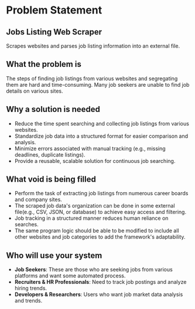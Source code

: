 
# Problem Statement

## Jobs Listing Web Scraper
Scrapes websites and parses job listing information into an external file.

## What the problem is
The steps of finding job listings from various websites and segregating them are hard and time-consuming. Many job seekers are unable to find job details on various sites.

## Why a solution is needed
- Reduce the time spent searching and collecting job listings from various websites.
- Standardize job data into a structured format for easier comparison and analysis.
- Minimize errors associated with manual tracking (e.g., missing deadlines, duplicate listings).
- Provide a reusable, scalable solution for continuous job searching.

## What void is being filled
- Perform the task of extracting job listings from numerous career boards and company sites.
- The scraped job data's organization can be done in some external file(e.g., CSV, JSON, or database) to achieve easy access and filtering.
- Job tracking in a structured manner reduces human reliance on searches.
- The same program logic should be able to be modified to include all other websites and job categories to add the framework's adaptability.
  
## Who will use your system
- **Job Seekers**: These are those who are seeking jobs from various platforms and want some automated process.
- **Recruiters & HR Professionals**: Need to track job postings and analyze hiring trends.
- **Developers & Researchers**: Users who want job market data analysis and trends.
